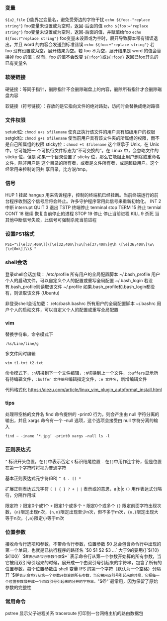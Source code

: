 ### 变量
`${a}_file` {}能界定变量名，避免受旁边的字符干扰
`echo ${foo:-"replace string"}` foo变量未设置或为空时，返回-后面的值
`echo ${foo:="replace string"}` foo变量未设置或为空时，返回-后面的值，并赋值给foo
`echo ${foo:?"replace string"}` foo变量未设置或为空时，展开导致脚本带有错误退出，并且 word 的内容会发送到标准错误
`echo ${foo:+"replace string"}` 若 foo 没有设置或为空，展开结果为空。若 foo 不为空，展开结果是 word 的值会替换掉 foo 的值；然而，foo 的值不会改变
`${!foo*}`或`${!foo@}` 返回已foo开头的已有变量名


### 软硬链接
硬链接：等同于指针，删除指针不会删除磁盘上的内容，删除所有指针才会删除磁盘内容

软链接（符号链接）：存放的是它指向文件的绝对路劲，访问时会替换成绝对路径

### 文件权限
setuid位: `chmod u+s $filename` 使真正执行该文件的用户具有超级用户的权限
setgid位: `chmod g+s $filename` 使当前用户具有该文件夹的所属组的权限，而不是自己所属组的权限
sticky位：`chmod +t $filename`  这个继承于 Unix，在 Unix 中，它可能把一
个可执行文件标志为“不可交换的”。在 Linux 中，会忽略文件的 sticky 位，但是
如果一个目录设置了 sticky 位，那么它能阻止用户删除或重命名文件，除非用户是
这个目录的所有者，或者是文件所有者，或是超级用户。这个经常用来控制访问共
享目录，比方说/tmp。


### 信号
HUP 1 挂起 hangup	用来告诉程序，控制的终端机已经挂断。当前终端运行的前台程序收到这个信号后将会终止。许多守护程序常用此信号来重新初始化。
INT 2 中断 interrupt
QUIT 3 退出 
TSTP  终端停止 terminal stop
TERM 15 终止 termial
CONT 18 继续 恢复当前停止的进程
STOP 19 停止 停止当前进程
KILL 9 杀死 当其他中断信号失败，此信号可强制杀死当前进程


### 设置PS1格式

```
PS1="\[\e[37;40m\][\[\e[32;40m\]\u\[\e[37;40m\]@\h \[\e[36;40m\]\w\[\e[0m\]]\\$ "
```

### shell会话
登录shell会话加载：
/etc/profile 所有用户的全局配置脚本
~/.bash_profile 用户个人的启动文件，可以自定义个人的配置或重写全局配置
~/.bash_login 若没有.bash_profile则读取该文件
~/.profile 如果.bash_profile和.bash_login都没有，则读取该文件 (Ubuntu)

非登录shell会话加载：
/etc/bash.bashrc  所有用户的全局配置脚本
~/.bashrc 用户个人的启动文件，可以自定义个人的配置或重写全局配置

### vim
替换字符串，命令模式下
```
:%s/Line/line/g
```

多文件同时编辑
```
vim t1.txt t2.txt
```
命令模式下，`:n`切换到下一个文件编辑，`:N`切换到上一个文件，`:buffers`显示所有待编辑文件，`:buffer 文件编号`编辑指定文件，`:e 文件名`，新增编辑文件

代码格式化
https://aiezu.com/article/linux_vim_plugin_autoformat_install.html

### tips
处理带空格的文件名
find 命令提供的 -print0 行为，则会产生由 null 字符分离的输出，并且 xargs 命令有一个 –null 选项，这个选项会接受由 null 字符分离的输入
```
find ∼ -iname ‘*.jpg’ -print0 xargs –null ls -l
```

### 正则表达式
`^` 标识开头位置，在`[]`中表示否定
`$` 标识结尾位置
`-` 在`[]`中用作连字符，但是位置在第一个字符时将视为普通字符

基本正则表达式元字符(BR)
`^ $ . [] *`

扩展正则表达式元字符
`( ) { } ? + |`
`|` 表示或的意思，a|b|c 
`()` 用作表达式分隔符，分隔作用域

限定符
`?` 限定0个或1个
`+` 限定1个或多个
`*` 限定0个或多个
`{}` 限定前面字符出现次数，`{n}`限定出现n次，`{n,m}`限定出现至少n次，但不多于m次，`{n,}`限定出现大等于n次，`{,m}`限定小等于m次

### 位置参数
接收命令行选项和参数，不带命令行参数，位置参数 $0 总会包含命令行中出现的第一个单词，也就是已执行程序的路径名
`$0 $1 $2 $3 ...` 大于9的要用{}`${10} ${100}`
`$#` 表示命令行参数个数
`$*` 表示命令行从第一个参数开始算的所有参数，当它被用双引号引起来的时候，展开成一个由双引号引起来的字符串，包含了所有的位置参数，每个位置参数由 shell 变量 IFS 的第一个字符（默认为一个空格）分隔开
`$@` 表示命令行从第一个参数开始算的所有参数，当它被用双引号引起来的时候，它把每一个位置参数展开成一个由双引号引起来的分开的字符串。
`"$@"`最常用，因为保留了原始参数的完整性

### 常用命令
pstree 显示父子进程关系
traceroute 打印到一台网络主机的路由数据包